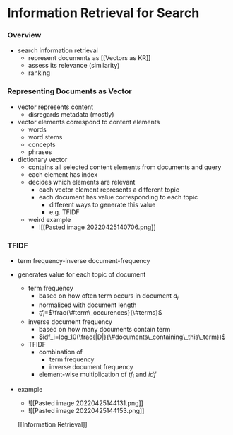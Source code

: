 # Information Retrieval for Search
### Overview
 + search information retrieval
	+ represent documents as [[Vectors as KR]]
	+ assess its relevance (similarity)
	+ ranking

### Representing Documents as Vector
+ vector represents content
	+ disregards metadata (mostly)
+ vector elements correspond to content elements
	+ words
	+ word stems
	+ concepts
	+ phrases 
+ dictionary vector
	+ contains all selected content elements from documents and query
	+ each element has index
	+ decides which elements are relevant
		+ each vector element represents a different topic
		+ each document has value corresponding to each topic
			+ different ways to generate this value
			+ e.g. TFIDF
	+ weird example
		+ ![[Pasted image 20220425140706.png]]

### TFIDF
+ term frequency-inverse document-frequency
+ generates value for each topic of document
	+ term frequency
		+ based on how often term occurs in document $d_i$
		+ normaliced with document length
		+ $tf_i=$$\frac{\#term\_occurences}{\#terms}$
	+ inverse document frequency
		+ based on how many documents contain term
		+ $idf_i=log_10(\frac{|D|}{\#documents\_containing\_this\_term})$
	+ TFIDF
		+ combination of 
			+ term frequency
			+ inverse document frequency
		+ element-wise multiplication of $tf_i$ and $idf$
+ example
	+ ![[Pasted image 20220425144131.png]]
	+ ![[Pasted image 20220425144153.png]]



	[[Information Retrieval]]
